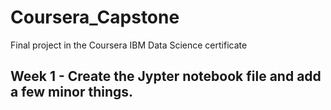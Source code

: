 # Coursera_Capstone
Final project in the Coursera IBM Data Science certificate
## Week 1 - Create the Jypter notebook file and add a few minor things.
